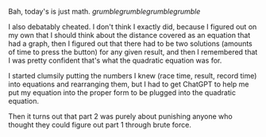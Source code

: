 Bah, today's is just math. *grumblegrumblegrumblegrumble*

I also debatably cheated. I don't think I exactly did, because I figured out on
my own that I should think about the distance covered as an equation that had a
graph, then I figured out that there had to be two solutions (amounts of time to
press the button) for any given result, and then I remembered that I was pretty
confident that's what the quadratic equation was for.

I started clumsily putting the numbers I knew (race time, result, record time)
into equations and rearranging them, but I had to get ChatGPT to help me put my
equation into the proper form to be plugged into the quadratic equation.

Then it turns out that part 2 was purely about punishing anyone who thought they
could figure out part 1 through brute force.
